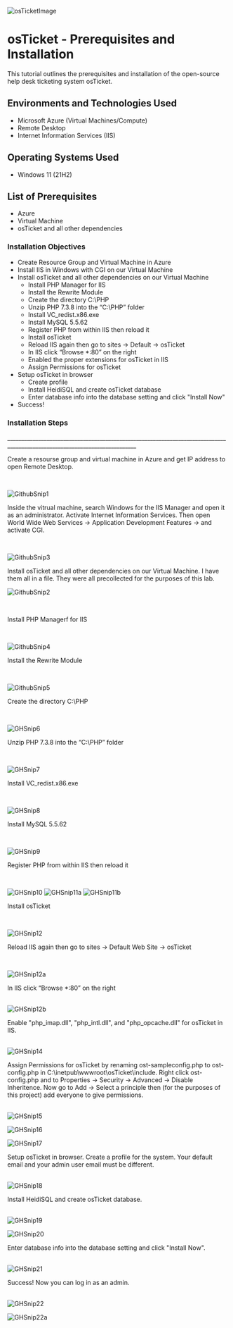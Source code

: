 ![osTicketImage](https://github.com/user-attachments/assets/4288550c-e3df-4f74-b292-eb7aa85c8e28)

<h1>osTicket - Prerequisites and Installation</h1>
This tutorial outlines the prerequisites and installation of the open-source help desk ticketing system osTicket.<br />

<h2>Environments and Technologies Used</h2>

- Microsoft Azure (Virtual Machines/Compute)
- Remote Desktop
- Internet Information Services (IIS)

<h2>Operating Systems Used </h2>

- Windows 11</b> (21H2)

<h2>List of Prerequisites</h2>

- Azure
- Virtual Machine
- osTicket and all other dependencies

<h3>Installation Objectives</h3>

- Create Resource Group and Virtual Machine in Azure
- Install IIS in Windows with CGI on our Virtual Machine
- Install osTicket and all other dependencies on our Virtual Machine
  - Install PHP Manager for IIS
  - Install the Rewrite Module
  - Create the directory C:\PHP
  - Unzip PHP 7.3.8 into the “C:\PHP” folder
  - Install VC_redist.x86.exe
  - Install MySQL 5.5.62
  - Register PHP from within IIS then reload it
  - Install osTicket
  - Reload IIS again then go to sites -> Default -> osTicket
  - In IIS click “Browse *:80” on the right
  - Enabled the proper extensions for osTicket in IIS
  - Assign Permissions for osTicket
- Setup osTicket in browser
  - Create profile
  - Install HeidiSQL and create osTicket database
  - Enter database info into the database setting and click "Install Now"
- Success!


<h3>Installation Steps</h3>
____________________________________________________________________________________________________________________________
<p>
Create a resourse group and virtual machine in Azure and get IP address to open Remote Desktop. 
</p>
<br />


![GithubSnip1](https://github.com/user-attachments/assets/73eeba0a-2d82-4ec5-b1e9-e8117efe605f)


<p>
Inside the vitrual machine, search Windows for the IIS Manager and open it as an administrator. Activate Internet Information Services. Then open World Wide Web Services -> Application Development Features -> and activate CGI.
</p>
<br />


![GithubSnip3](https://github.com/user-attachments/assets/7ef93750-7ba7-4f69-b9d0-7be136c03f8d)


<p>
Install osTicket and all other dependencies on our Virtual Machine. I have them all in a file. They were all precollected for the purposes of this lab.
</p>


![GithubSnip2](https://github.com/user-attachments/assets/45174afd-3be4-44cf-ab3b-9ac54dc6ab3b)


<br />
<p>
Install PHP Managerf for IIS
</p>
<br />


![GithubSnip4](https://github.com/user-attachments/assets/6b06f38a-6b9d-40cd-ad70-14a7f3895a89)


<p>
Install the Rewrite Module
</p>
<br />


![GithubSnip5](https://github.com/user-attachments/assets/0ff29075-2c57-4dea-b146-2ac89914202d)


<p>
Create the directory C:\PHP
</p>
<br />


![GHSnip6](https://github.com/user-attachments/assets/879ec589-dc6e-4c35-93e0-cf3b9453130f)



<p>
Unzip PHP 7.3.8 into the “C:\PHP” folder
</p>
<br />

![GHSnip7](https://github.com/user-attachments/assets/8be1fcb5-8126-4f6c-86b3-0d66601f420b)


<p>
Install VC_redist.x86.exe
</p>
<br />

![GHSnip8](https://github.com/user-attachments/assets/1f7c5d78-30d1-46e5-94ec-a9d2d76e37c9)


<p>
Install MySQL 5.5.62
</p>
<br />


![GHSnip9](https://github.com/user-attachments/assets/bc408ca8-cf5b-478a-8c3f-868846353c29)


<p>
Register PHP from within IIS then reload it
</p>
<br />


![GHSnip10](https://github.com/user-attachments/assets/ddc2cb48-1249-4975-b32a-cd7da9d5a3b0)
![GHSnip11a](https://github.com/user-attachments/assets/f9b6b927-f658-476c-b53f-da1b19f8fc7f)
![GHSnip11b](https://github.com/user-attachments/assets/8941c1bc-a5ce-4f2d-90ab-eb46c134e2c6)


<p>
Install osTicket
</p>
<br />


![GHSnip12](https://github.com/user-attachments/assets/a7dc5693-33e4-4326-87d7-c8d8532b560c)


<p>
Reload IIS again then go to sites -> Default Web Site -> osTicket
</p>
<br />


![GHSnip12a](https://github.com/user-attachments/assets/1fd5843f-ee65-403e-b33f-604c13c314cd)


<p>
In IIS click “Browse *:80” on the right
</p>
<br /


![GHSnip12b](https://github.com/user-attachments/assets/0d6b53ae-a568-43d1-af39-e09f83355dec)


<p>
Enable "php_imap.dll", "php_intl.dll", and "php_opcache.dll" for osTicket in IIS.
</p>
<br /


![GHSnip14](https://github.com/user-attachments/assets/f6ed3739-90b2-4f33-814a-c5697f89fea5)


<p>
Assign Permissions for osTicket by renaming ost-sampleconfig.php to ost-config.php in C:\inetpub\wwwroot\osTicket\include.
Right click ost-config.php and to Properties -> Security -> Advanced -> Disable Inheritence.
Now go to Add -> Select a principle then (for the purposes of this project) add everyone to give permissions.
</p>
<br /


![GHSnip15](https://github.com/user-attachments/assets/976d33de-8a0e-4850-b4d9-484c1424176a)

![GHSnip16](https://github.com/user-attachments/assets/c0176bd0-2ae9-43c4-8d93-0a33426fe8fb)

![GHSnip17](https://github.com/user-attachments/assets/8bd21572-9fb8-4097-b097-c85bf90561ef)


<p>
Setup osTicket in browser. Create a profile for the system. Your default email and your admin user email must be different.
</p>
<br /


![GHSnip18](https://github.com/user-attachments/assets/b8c805cf-5287-4229-b90f-6fc38e3be310)


<p>
Install HeidiSQL and create osTicket database.
</p>
<br /


![GHSnip19](https://github.com/user-attachments/assets/ff87250e-2ecc-48f9-abb4-f12eeacd5dcd)

![GHSnip20](https://github.com/user-attachments/assets/b5dc568b-49c1-4443-aab1-eb1e5dc19548)


<p>
Enter database info into the database setting and click "Install Now".
</p>
<br /


![GHSnip21](https://github.com/user-attachments/assets/af2c5524-be2d-474f-ba30-da708fe65138)


<p>
Success! Now you can log in as an admin. 
</p>
<br /


![GHSnip22](https://github.com/user-attachments/assets/9b0fbf0e-6c34-4562-abc8-8647b427be00)

![GHSnip22a](https://github.com/user-attachments/assets/a89d52a4-4dee-4afc-99c4-cefb88a2895d)
